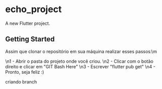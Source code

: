 # echo_project

A new Flutter project.

## Getting Started

Assim que clonar o repositório em sua máquina realizar esses passos:\m

\n1 - Abrir o pasta do projeto onde você criou.
\n2 - Clicar com o botão direito e clicar em "GIT Bash Here"
\n3 - Escrever "flutter pub get"
\n4 - Pronto, seja feliz :)

criando branch
